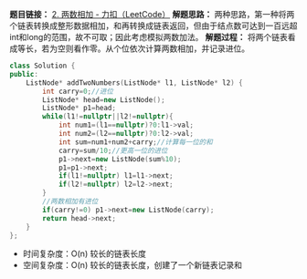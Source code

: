 **题目链接：** [2. 两数相加 - 力扣（LeetCode）](https://leetcode.cn/problems/add-two-numbers/description/?envType=study-plan-v2&envId=top-100-liked)
**解题思路：** 两种思路，第一种将两个链表转换成整形数据相加，和再转换成链表返回，但由于结点数可达到一百远超int和long的范围，故不可取；因此考虑模拟两数加法。
**解题过程：** 将两个链表看成等长，若为空则看作零。从个位依次计算两数相加，并记录进位。
```cpp
class Solution {
public:
    ListNode* addTwoNumbers(ListNode* l1, ListNode* l2) {
        int carry=0;//进位
        ListNode* head=new ListNode();
        ListNode* p1=head;
        while(l1!=nullptr||l2!=nullptr){
            int num1=(l1==nullptr)?0:l1->val;
            int num2=(l2==nullptr)?0:l2->val;
            int sum=num1+num2+carry;//计算每一位的和
            carry=sum/10;//更高一位的进位
            p1->next=new ListNode(sum%10);
            p1=p1->next;
            if(l1!=nullptr) l1=l1->next;
            if(l2!=nullptr) l2=l2->next;
        }
        //两数相加有进位
        if(carry!=0) p1->next=new ListNode(carry);
        return head->next;
    }
};
```
* 时间复杂度：O(n) 较长的链表长度
* 空间复杂度：O(n) 较长的链表长度，创建了一个新链表记录和
